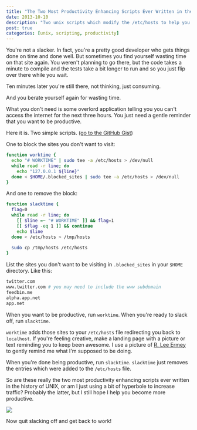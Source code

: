 ```yaml
---
title: "The Two Most Productivity Enhancing Scripts Ever Written in the History of UNIX"
date: 2013-10-10
description: "Two unix scripts which modify the /etc/hosts to help you stop wasting time"
post: true
categories: [unix, scripting, productivity]
---
```


You're not a slacker. In fact, you're a pretty good developer who gets things
done on time and done well. But sometimes you find yourself wasting time on that
site again. You weren't planning to go there, but the code takes a minute to
compile and the tests take a bit longer to run and so you just flip over there
while you wait. 

Ten minutes later you're still there, not thinking, just consuming. 

And you berate yourself again for wasting time.

What you don't need is some overlord application telling you you can't access
the internet for the next three hours. You just need a gentle reminder that you
want to be productive.

Here it is. Two simple scripts. ([go to the GitHub Gist](https://gist.github.com/samullen/6497129)) 

One to block the sites you don't want to visit:

``` bash
function worktime {
  echo "# WORKTIME" | sudo tee -a /etc/hosts > /dev/null
  while read -r line; do
    echo "127.0.0.1 ${line}"
  done < $HOME/.blocked_sites | sudo tee -a /etc/hosts > /dev/null
}
```

And one to remove the block:

``` bash
function slacktime {
  flag=0
  while read -r line; do
    [[ $line =~ "# WORKTIME" ]] && flag=1
    [[ $flag -eq 1 ]] && continue
    echo $line
  done < /etc/hosts > /tmp/hosts
 
  sudo cp /tmp/hosts /etc/hosts
}
```

List the sites you don't want to be visiting in `.blocked_sites` in your `$HOME`
directory. Like this:

``` bash
twitter.com
www.twitter.com # you may need to include the www subdomain
feedbin.me
alpha.app.net
app.net
```

When you want to be productive, run `worktime`. When you're ready to slack off,
run `slacktime`.

`worktime` adds those sites to your `/etc/hosts` file redirecting you back to
`localhost`. If you're feeling creative, make a landing page with a picture or
text reminding you to keep been awesome. I use a picture of [R. Lee Ermey](https://www.google.com/search?safe=active&site=&tbm=isch&source=hp&biw=1436&bih=806&q=r.+lee+ermey&oq=r.+lee&gs_l=img.3.0.0l8j0i5l2.1735.2810.0.4433.6.6.0.0.0.0.107.579.5j1.6.0....0...1ac.1.27.img..0.6.578.gCW9yVwp1X0)
to gently remind me what I'm supposed to be doing.

When you're done being productive, run `slacktime`. `slacktime` just removes the
entries which were added to the `/etc/hosts` file.

So are these really the two most productivity enhancing scripts ever written in
the history of UNIX, or am I just using a bit of hyperbole to increase traffic?
Probably the latter, but I still hope I help you become more productive.

<img src="//samuelmullen.com/images/get_back_to_work.jpg" class="img-left img-thumbnail">

Now quit slacking off and get back to work!
